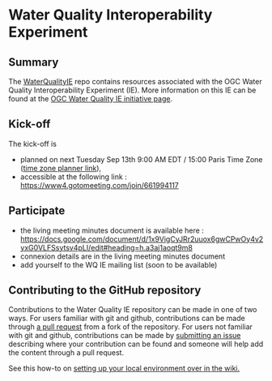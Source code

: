 # Water Quality Interoperability Experiment

## Summary

The [WaterQualityIE](https://github.com/opengeospatial/WaterQualityIE) repo contains resources associated with the OGC Water Quality Interoperability Experiment (IE). More information on this IE can be found at the [OGC Water Quality IE initiative page](https://www.ogc.org/projects/initiatives/waterqualityie).

## Kick-off

The kick-off is 
- planned on next Tuesday Sep 13th 9:00 AM EDT / 15:00 Paris Time Zone ([time zone planner link](https://www.timeanddate.com/worldclock/fixedtime.html?month=09&day=13&year=2022&hour=09&min=00&sec=0&p1=179&sort=0)),
- accessible at the following link :     https://www4.gotomeeting.com/join/661994117

## Participate
- the living meeting minutes document is available here : https://docs.google.com/document/d/1x9VigCyJRr2uuox6gwCPwOy4v2yxG0VLFSsytsv4pLI/edit#heading=h.a3aj1aoqt9m8 
- connexion details are in the living meeting minutes document
- add yourself to the WQ IE mailing list (soon to be available)


## Contributing to the GitHub repository

Contributions to the Water Quality IE repository can be made in one of two ways. For users familiar with git and github, contributions can be made through [a pull request](https://github.com/opengeospatial/WaterQualityIE/pulls) from a fork of the repository. For users not familiar with git and github, contributions can be made by [submitting an issue](https://github.com/opengeospatial/WaterQualityIE/issues) describing where your contribution can be found and someone will help add the content through a pull request.  

See this how-to on [setting up your local environment over in the wiki.](https://github.com/opengeospatial/WaterQualityIE/wiki/Contributing-Content-Via-Pull-Request)